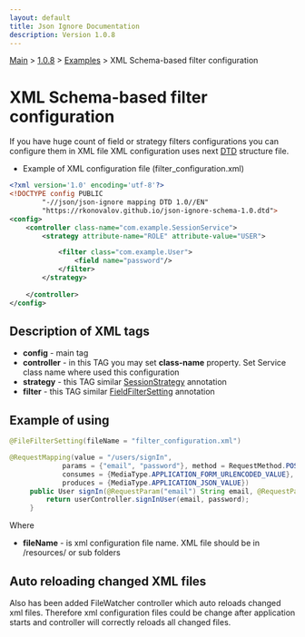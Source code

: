 ```yaml
---
layout: default
title: Json Ignore Documentation
description: Version 1.0.8
---
```


[Main](../../../index.MD) > [1.0.8](../../index.MD) >  [Examples](../index.MD) > XML Schema-based filter configuration

# XML Schema-based filter configuration
If you have huge count of field or strategy filters configurations you can configure them in XML file
XML configuration uses next [DTD](https://rkonovalov.github.io/json-ignore-schema-1.0.dtd) structure file.

* Example of XML configuration file (filter_configuration.xml)

```xml
<?xml version='1.0' encoding='utf-8'?>
<!DOCTYPE config PUBLIC
        "-//json/json-ignore mapping DTD 1.0//EN"
        "https://rkonovalov.github.io/json-ignore-schema-1.0.dtd">
<config>
    <controller class-name="com.example.SessionService">
        <strategy attribute-name="ROLE" attribute-value="USER">

            <filter class="com.example.User">
                <field name="password"/>
            </filter>
        </strategy>
       
    </controller>
</config>
```

## Description of XML tags
* **config** - main tag
* **controller** - in this TAG you may set **class-name** property. Set Service class name where used this configuration
* **strategy** - this TAG similar [SessionStrategy](../filter-strategy/index.MD) annotation
* **filter** - this TAG similar [FieldFilterSetting](../filter-field/index.MD) annotation

## Example of using

```java
@FileFilterSetting(fileName = "filter_configuration.xml")

@RequestMapping(value = "/users/signIn",
             params = {"email", "password"}, method = RequestMethod.POST,
             consumes = {MediaType.APPLICATION_FORM_URLENCODED_VALUE},
             produces = {MediaType.APPLICATION_JSON_VALUE})            
     public User signIn(@RequestParam("email") String email, @RequestParam("password") String password) {
         return userController.signInUser(email, password);
     }
```

Where
* **fileName** - is xml configuration file name. XML file should be in /resources/ or sub folders

## Auto reloading changed XML files
Also has been added FileWatcher controller which auto reloads changed xml files.
Therefore xml configuration files could be change after application starts 
and controller will correctly reloads all changed files.